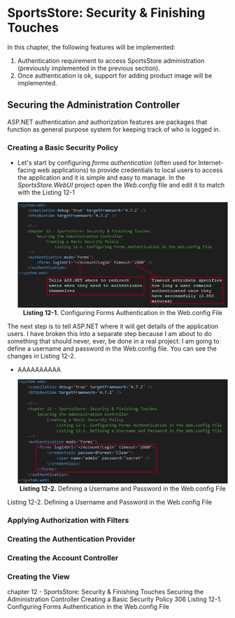 # SportsStore: Security & Finishing Touches
In this chapter, the following features will be implemented:
1. Authentication requirement to access SportsStore administration (previously implemented in the previous section).
2. Once authentication is ok, support for adding product image will be implemented.

## Securing the Administration Controller
ASP.NET authentication and authorization features are packages that function as general purpose system for keeping track of who is logged in.

### Creating a Basic Security Policy
* Let's start by configuring *forms authentication* (often used for Internet-facing web applications) to provide credentials to local users  to access the application and it is simple and easy to manage. In the *SportsStore.WebUI* project open the *Web.config* file and edit it to match with the Listing 12-1
    <p align="center">
        <img src="ch12-Pictures/Listing 12-1.png" /><br />
        <b>Listing 12-1.</b> Configuring Forms Authentication in the Web.config File
    </p>

The next step is to tell ASP.NET where it will get details of the application users. I have broken this into a separate step because I am about to do something that should never, ever, be done in a real project: I am going to define a username and password in the Web.config file. You can see the changes in Listing 12-2.



* AAAAAAAAAA
    <p align="center">
        <img src="ch12-Pictures/Listing 12-2.png" /><br />
        <b>Listing 12-2.</b> Defining a Username and Password in the Web.config File
    </p>


Listing 12-2. Defining a Username and Password in the Web.config File

### Applying Authorization with Filters
### Creating the Authentication Provider
### Creating the Account Controller
### Creating the View

chapter 12 - SportsStore: Security & Finishing Touches
    Securing the Administration Controller
        Creating a Basic Security Policy 306
            Listing 12-1. Configuring Forms Authentication in the Web.config File